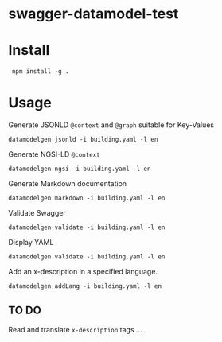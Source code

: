 # swagger-datamodel-test


# Install

```console
 npm install -g .
```

# Usage

Generate JSONLD `@context` and `@graph` suitable for Key-Values

```console
datamodelgen jsonld -i building.yaml -l en
```

Generate NGSI-LD `@context`

```console
datamodelgen ngsi -i building.yaml -l en
```

Generate Markdown documentation

```console
datamodelgen markdown -i building.yaml -l en
```

Validate Swagger

```console
datamodelgen validate -i building.yaml -l en
```

Display YAML

```console
datamodelgen validate -i building.yaml -l en
```


Add an x-description in a specified language.

```console
datamodelgen addLang -i building.yaml -l en
```


## TO DO

Read and translate `x-description` tags ...

